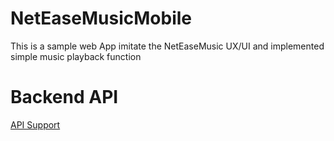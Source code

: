# NetEaseMusicMobile
This is a sample web App imitate the NetEaseMusic UX/UI and implemented simple music playback function

# Backend API
[API Support](https://www.runoob.com](https://docs.neteasecloudmusicapi.binaryify.com/#/?id=neteasecloudmusicapi)https://docs.neteasecloudmusicapi.binaryify.com/#/?id=neteasecloudmusicapi)
